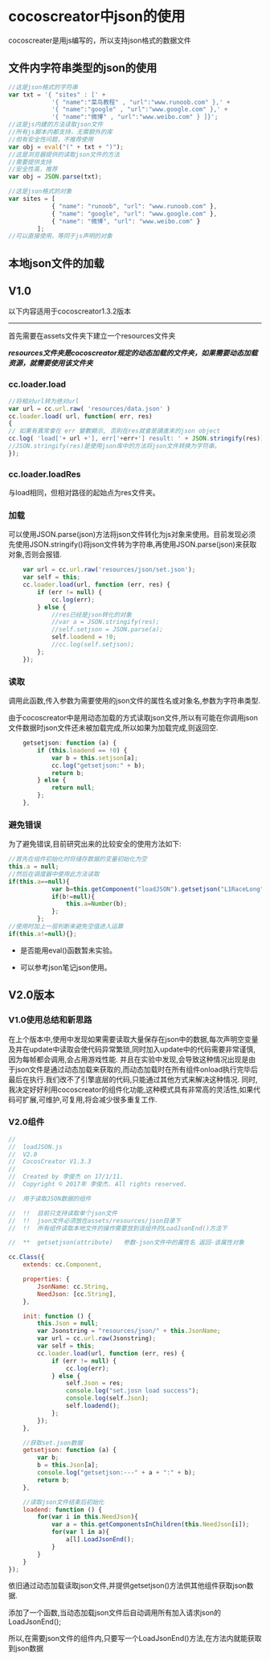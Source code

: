 # cocoscreator中json的使用
cocoscreater是用js编写的，所以支持json格式的数据文件

## 文件内字符串类型的json的使用

```javascript
//这是json格式的字符串
var txt = '{ "sites" : [' +
            '{ "name":"菜鸟教程" , "url":"www.runoob.com" },' +
            '{ "name":"google" , "url":"www.google.com" },' +
            '{ "name":"微博" , "url":"www.weibo.com" } ]}';
//这是js内建的方法读取json文件
//所有js脚本内都支持，无需额外的库
//但有安全性问题，不推荐使用
var obj = eval("(" + txt + ")");
//这是浏览器提供的读取json文件的方法
//需要提供支持
//安全性高，推荐
var obj = JSON.parse(txt);
```

```javascript
//这是json格式的对象
var sites = [
            { "name": "runoob", "url": "www.runoob.com" },
            { "name": "google", "url": "www.google.com" },
            { "name": "微博", "url": "www.weibo.com" }
        ];
//可以直接使用，等同于js声明的对象
```

## 本地json文件的加载
## V1.0
以下内容适用于cocoscreator1.3.2版本
***
首先需要在assets文件夹下建立一个resources文件夹

***resources文件夹是cocoscreator规定的动态加载的文件夹，如果需要动态加载资源，就需要使用该文件夹***

### cc.loader.load

```javascript
//将相对url转为绝对url
var url = cc.url.raw( 'resources/data.json' )
cc.loader.load( url, function( err, res)
{
// 如果有異常會在 err 變數顯示, 否則在res就會是讀進來的json object
cc.log( 'load['+ url +'], err['+err+'] result: ' + JSON.stringify(res));
//JSON.stringify(res)是使用json库中的方法将json文件转换为字符串。
});
```

### cc.loader.loadRes
与load相同，但相对路径的起始点为res文件夹。

### 加载
可以使用JSON.parse(json)方法将json文件转化为js对象来使用。目前发现必须先使用JSON.stringify()将json文件转为字符串,再使用JSON.parse(json)来获取对象,否则会报错.

```javascript
    var url = cc.url.raw('resources/json/set.json');
    var self = this;
    cc.loader.load(url, function (err, res) {
        if (err != null) {
            cc.log(err);
        } else {
            //res已经是json转化的对象
            //var a = JSON.stringify(res);
            //self.setjson = JSON.parse(a);
            self.loadend = !0;
            //cc.log(self.setjson);
        };
    });
```
### 读取
调用此函数,传入参数为需要使用的json文件的属性名或对象名,参数为字符串类型.

由于cocoscreator中是用动态加载的方式读取json文件,所以有可能在你调用json文件数据时json文件还未被加载完成,所以如果为加载完成,则返回空.

```javascript
    getsetjson: function (a) {
        if (this.loadend == !0) {
            var b = this.setjson[a];
            cc.log("getsetjson:" + b);
            return b;
        } else {
            return null;
        };
    },
```
### 避免错误
为了避免错误,目前研究出来的比较安全的使用方法如下:

```javascript
//首先在组件初始化时将储存数据的变量初始化为空
this.a = null;
//然后在调度器中使用此方法读取
if(this.a==null){
            var b=this.getComponent("loadJSON").getsetjson("L1RaceLong");
            if(b!=null){
                this.a=Number(b);
            };
        };
//使用时加上一层判断来避免空值进入运算
if(this.a!=null){};
```

* 是否能用eval()函数暂未实验。

* 可以参考json笔记json使用。

## V2.0版本
### V1.0使用总结和新思路

在上个版本中,使用中发现如果需要读取大量保存在json中的数据,每次声明空变量及并在update中读取会使代码异常繁琐,同时加入update中的代码需要非常谨慎,因为每帧都会调用,会占用游戏性能.
并且在实验中发现,会导致这种情况出现是由于json文件是通过动态加载来获取的,而动态加载时在所有组件onload执行完毕后最后在执行.我们改不了引擎底层的代码,只能通过其他方式来解决这种情况.
同时,我决定好好利用cocoscreator的组件化功能,这种模式具有非常高的灵活性,如果代码可扩展,可维护,可复用,将会减少很多重复工作.

### V2.0组件

```javascript
//
//  loadJSON.js
//  V2.0
//  CocosCreator V1.3.3
//
//  Created by 李俊杰 on 17/1/11.
//  Copyright © 2017年 李俊杰. All rights reserved.

//  用于读取JSON数据的组件

//  !!  目前只支持读取单个json文件
//  !!  json文件必须放在assets/resources/json目录下
//  !!  所有组件读取本地文件的操作需要放到该组件的LoadJsonEnd()方法下

//  **  getsetjson(attribute)   参数-json文件中的属性名 返回-该属性对象

cc.Class({
    extends: cc.Component,

    properties: {
        JsonName: cc.String,
        NeedJson: [cc.String],
    },

    init: function () {
        this.Json = null;
        var Jsonstring = "resources/json/" + this.JsonName;
        var url = cc.url.raw(Jsonstring);
        var self = this;
        cc.loader.load(url, function (err, res) {
            if (err != null) {
                cc.log(err);
            } else {
                self.Json = res;
                console.log("set.josn load success");
                console.log(self.Json);
                self.loadend();
            };
        });
    },

    //获取set.json数据
    getsetjson: function (a) {
        var b;
        b = this.Json[a];
        console.log("getsetjson:---" + a + ":" + b);
        return b;
    },

    //读取json文件结束后初始化
    loadend: function () {
        for(var i in this.NeedJson){
            var a = this.getComponentsInChildren(this.NeedJson[i]);
            for(var l in a){
                a[l].LoadJsonEnd();
            }
        }
    }
});
```

依旧通过动态加载读取json文件,并提供getsetjson()方法供其他组件获取json数据.

添加了一个函数,当动态加载json文件后自动调用所有加入请求json的LoadJsonEnd();

所以,在需要json文件的组件内,只要写一个LoadJsonEnd()方法,在方法内就能获取到json数据